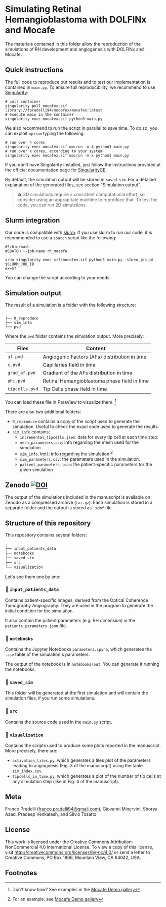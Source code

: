 # Simulating Retinal Hemangioblastoma with DOLFINx and Mocafe
The materials contained in this folder allow the reproduction of the simulations of RH development
and angiogenesis with DOLFINx and Mocafe.

## Quick instructions
The full code to reproduce our results and to test our implementation is contained in  `main.py`. 
To ensure full reproducibility, we recommend to use [Singularity](https://github.com/sylabs/singularity):

```shell
# pull container
singularity pull mocafex.sif library://fpradelli94/mocafex/mocafex:latest
# execute main in the container
singularity exec mocafex.sif python3 main.py
```

We also recommend to run the script in parallel to save time. To do so, you can exploit `mpirun` typing the following:
```shell
# run over 4 cores
singularity exec mocafex.sif mpirun -n 4 python3 main.py
# run over x cores, according to your system
singularity exec mocafex.sif mpirun -n x python3 main.py
```

If you don’t have Singularity installed, just follow the instructions provided at the official documentation page for 
[SingularityCE](https://sylabs.io/docs/).

By default, the simulation output will be stored in `saved_sim`. For a detailed explanation of the generated files, 
see section "Simulation output".

> :warning: 3D simulations require a consistent computational effort, so consider using an 
> appropriate machine to reproduce that. To test the code, you can run 2D simulations.

## Slurm integration
Our code is compatible with [slurm](https://slurm.schedmd.com/documentation.html). If you use slurm to run
our code, it is recommended to use a `sbatch` script like the following:

```shell
#!/bin/bash
#SBATCH --job-name rh_mocafe

srun singularity exec sif/mocafex.sif python3 main.py -slurm_job_id $SLURM_JOB_ID
ex=$?
```

You can change the script according to your needs.

## Simulation output
The result of a simulation is a folder with the following structure:
```shell
.
├── 0_reproduce
├── sim_info
└── pvd
```
Where the `pvd` foldar contains the simulation output. More precisely:

| Files                            | Content                                       |
|----------------------------------|-----------------------------------------------|
| `af.pvd`               | Angiogenic Factors (AFs) distribution in time |
| `c.pvd`                 | Capillaries field in time                     |
| `grad_af.pvd`     | Gradient of the AFs distribution in time      |
| `phi.pvd`             | Retinal Hemangioblastoma phase field in time  |
| `tipcells.pvd` | Tip Cells phase field in time                 |

You can load these file in ParaView to visualize them. [^1]

There are also two additional folders:
- `0_reproduce` contains a copy of the script used to generate the simulation. 
Useful to check the exact code used to generate the results.
- `sim_info` contains:
  - `incremental_tipcells.json`: data for every tip cell at each time step.
  - `mesh_parameters.csv`: info regarding the mesh used for the simulation.
  - `sim_info.html`: info regarding the simulation [^2]
  - `sim_parameters.csv`: the parameters used in the simulation.
  - `patient_parameters.json`: the patient-specific parameters for the given simulation

## Zenodo [![DOI](https://zenodo.org/badge/DOI/10.5281/zenodo.7330072.svg)](https://doi.org/10.5281/zenodo.13842747)

The output of the simulations included in the manuscript is available on Zenodo as a compressed archive (`tar.gz`). Each simulation is stored in a separate folder and the output is stored as `.xdmf` file. 

## Structure of this repository
This repository contains several folders:

```bash
.
├── input_patients_data
├── notebooks
├── saved_sim
├── src
└── visualization
```

Let's see them one by one: 

### :file_folder: `input_patients_data`
Contains patient-specific images, derived from the Optical Coherence Tomography Angiography. They are 
used in the program to generate the initial condition for the simulation. 

It also contain the patient parameters (e.g. RH dimension) in the `patients_parameters.json` file.

### :file_folder: `notebooks`
Contains the Jupyter Notebooks `parameters.ipynb`, which generates the `.csv` table of the simulation's parameters.

The output of the notebook is in `notebooks/out`. You can generate it running the notebooks. 

### :file_folder: `saved_sim`
This folder will be generated at the first simulation and will contain the simulation files, if you run some 
simulations.

### :file_folder: `src`
Contains the source code used in the `main.py` script. 

### :file_folder: `visualization`
Contains the scripts used to produce some plots reported in the manuscript. More precisely, there are:

- `activation_tiles.py`, which generates a tiles plot of the parameters leading to angiognesis (Fig. 3 of the manuscript)
using the table `sim_index.csv`.
- `tipcells_in_time.py`, which generates a plot of the number of tip cells at any simulation step (like in Fig. 4 of the 
manuscript).

## Meta
Franco Pradelli (franco.pradelli94@gmail.com), Giovanni Minervini, Shorya Azad, Pradeep Venkatesh, and Silvio Tosatto  

## License
This work is licensed under the Creative Commons Attribution-NonCommercial 4.0 International License. 
To view a copy of this license, visit http://creativecommons.org/licenses/by-nc/4.0/ or send a letter to Creative Commons, PO Box 1866, Mountain View, CA 94042, USA.

## Footnotes

[^1]: Don't know how? See examples in the [Mocafe Demo gallery](https://biocomputingup.github.io/mocafe/build/html/demo_doc/angiogenesis_3d.html#visualize-the-result-with-paraview)

[^2]: For an example, see [Mocafe Demo gallery](https://biocomputingup.github.io/mocafe/build/html/demo_doc/multiple_pc_simulations.html#sphx-glr-demo-doc-multiple-pc-simulations-py)